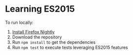 # Learning ES2015

To run locally:

1. [Install Firefox Nightly](https://nightly.mozilla.org/)
2. Download the repository
3. Run `npm install` to get the dependencies
4. Run `npm test` to execute tests leveraging ES2015 features